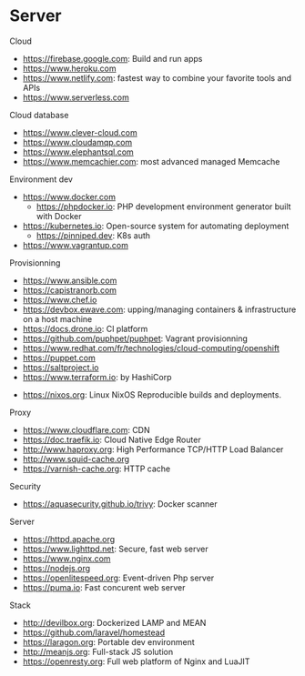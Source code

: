 # Server

Cloud
* https://firebase.google.com: Build and run apps
* https://www.heroku.com
* https://www.netlify.com: fastest way to combine your favorite tools and APIs
* https://www.serverless.com

Cloud database
* https://www.clever-cloud.com
* https://www.cloudamqp.com
* https://www.elephantsql.com
* https://www.memcachier.com: most advanced managed Memcache

Environment dev
* https://www.docker.com
  + https://phpdocker.io: PHP development environment generator built with Docker
* https://kubernetes.io: Open-source system for automating deployment
  + https://pinniped.dev: K8s auth 
* https://www.vagrantup.com

Provisionning
* https://www.ansible.com
* https://capistranorb.com
* https://www.chef.io
* https://devbox.ewave.com:  upping/managing containers & infrastructure on a host machine
* https://docs.drone.io: CI platform
* https://github.com/puphpet/puphpet: Vagrant provisionning
* https://www.redhat.com/fr/technologies/cloud-computing/openshift
* https://puppet.com
* https://saltproject.io
* https://www.terraform.io: by HashiCorp

+ https://nixos.org: Linux NixOS Reproducible builds and deployments.

Proxy
* https://www.cloudflare.com: CDN
* https://doc.traefik.io: Cloud Native Edge Router
* http://www.haproxy.org: High Performance TCP/HTTP Load Balancer
* http://www.squid-cache.org
* https://varnish-cache.org: HTTP cache

Security
* https://aquasecurity.github.io/trivy: Docker scanner

Server
* https://httpd.apache.org
* https://www.lighttpd.net: Secure, fast web server
* https://www.nginx.com
* https://nodejs.org
* https://openlitespeed.org: Event-driven Php server
* https://puma.io: Fast concurent web server

Stack
* http://devilbox.org: Dockerized LAMP and MEAN
* https://github.com/laravel/homestead
* https://laragon.org: Portable dev environment
* http://meanjs.org: Full-stack JS solution
* https://openresty.org: Full web platform of Nginx and LuaJIT
